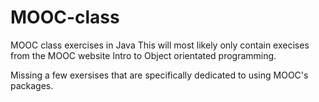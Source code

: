 # MOOC-class
MOOC class exercises in Java
This will most likely only contain execises from the MOOC website Intro to Object orientated programming.

Missing a few exersises that are specifically dedicated to using MOOC's packages.
